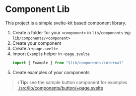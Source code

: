 # Component Lib

This project is a simple svelte-kit based component library.

1. Create a folder for your `<component>` in `lib/components` eg: `lib/components/<component>`
2. Create your component
3. Create a `+page.svelte`
4. Import `Example` helper in `+page.svelte`
   ```ts
   import { Example } from "$lib/components/internal"
   ```
5. Create examples of your components

> **ℹ️ Tip:** see the sample button component for examples
> [./src/lib/components/button/+page.svelte](src/lib/components/button/+page.svelte)